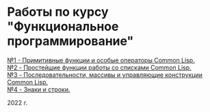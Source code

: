 # Работы по курсу "Функциональное программирование"  

[№1 - Примитивные функции и особые операторы Common Lisp.](LR%201)  
[№2 - Простейшие функции работы со списками Common Lisp.](LR%202)  
[№3 - Последовательности, массивы и управляющие конструкции Common Lisp.](LR%203)  
[№4 - Знаки и строки.](LR%204)   

2022 г.
